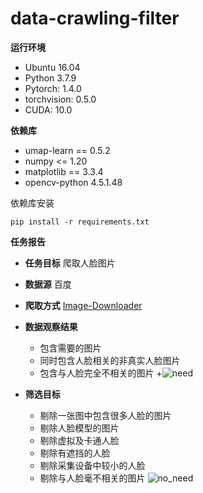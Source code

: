 # data-crawling-filter


**运行环境**

+ Ubuntu 16.04
+ Python 3.7.9
+ Pytorch: 1.4.0
+ torchvision: 0.5.0
+ CUDA: 10.0

**依赖库**

+ umap-learn == 0.5.2
+ numpy <= 1.20
+ matplotlib == 3.3.4
+ opencv-python 4.5.1.48

依赖库安装

```pip install -r requirements.txt```

**任务报告**
+ **任务目标**
 爬取人脸图片

+ **数据源**
百度

+ **爬取方式**
[Image-Downloader](https://github.com/sczhengyabin/Image-Downloader) 

+ **数据观察结果**
  + 包含需要的图片
  + 同时包含人脸相关的非真实人脸图片
  + 包含与人脸完全不相关的图片
  +![need](https://github.com/LKatrina/data-crawling-filter/blob/main/img/需要的人脸.png)
  
+ **筛选目标**
  + 剔除一张图中包含很多人脸的图片
  + 剔除人脸模型的图片
  + 剔除虚拟及卡通人脸
  + 剔除有遮挡的人脸
  + 剔除采集设备中较小的人脸
  + 剔除与人脸毫不相关的图片
  ![no_need](https://github.com/LKatrina/data-crawling-filter/blob/main/img/不需要的人脸.png)
  
  

